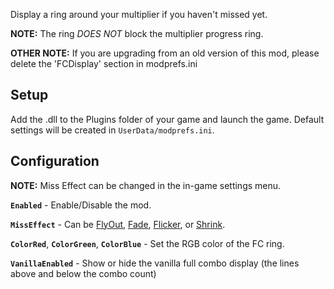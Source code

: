 Display a ring around your multiplier if you haven't missed yet.

**NOTE:** The ring *DOES NOT* block the multiplier progress ring.

**OTHER NOTE:** If you are upgrading from an old version of this mod, please delete the 'FCDisplay' section in modprefs.ini

## Setup

Add the .dll to the Plugins folder of your game and launch the game. Default settings will be created in `UserData/modprefs.ini`.

## Configuration

**NOTE:** Miss Effect can be changed in the in-game settings menu.

**`Enabled`** - Enable/Disable the mod.

**`MissEffect`** - Can be [FlyOut](https://bigft.io/i/demo_flyout.gif), [Fade](https://bigft.io/i/demo_fade.gif), [Flicker](https://bigft.io/i/demo_flicker.gif), or [Shrink](https://bigft.io/i/demo_shrink.gif).

**`ColorRed`**, **`ColorGreen`**, **`ColorBlue`** - Set the RGB color of the FC ring.

**`VanillaEnabled`** - Show or hide the vanilla full combo display (the lines above and below the combo count)